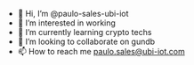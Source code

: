 - 👋 Hi, I’m @paulo-sales-ubi-iot
- 👀 I’m interested in working
- 🌱 I’m currently learning crypto techs
- 💞️ I’m looking to collaborate on gundb
- 📫 How to reach me paulo.sales@ubi-iot.com

<!---
paulo-sales-ubi-iot/paulo-sales-ubi-iot is a ✨ special ✨ repository because its `README.md` (this file) appears on your GitHub profile.
You can click the Preview link to take a look at your changes.
--->

